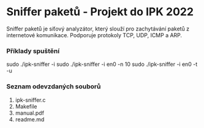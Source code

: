 # Sniffer paketů - Projekt do IPK 2022


Sniffer paketů je síťový analyzátor, který slouží pro zachytávání paketů z internetové komunikace. 
Podporuje protokoly TCP, UDP, ICMP a ARP.

### Příklady spuštění

sudo ./ipk-sniffer -i
sudo ./ipk-sniffer -i en0 -n 10
sudo ./ipk-sniffer -i en0 -t -u

### Seznam odevzdaných souborů
1. ipk-sniffer.c
2. Makefile
3. manual.pdf
4. readme.md
